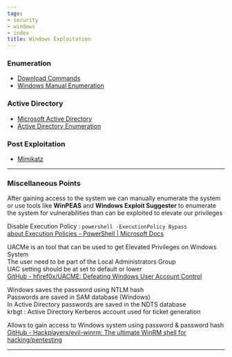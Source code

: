 ```yaml
---
tags:
- security
- windows
- index
title: Windows Exploitation
---
```


### Enumeration

* [Download Commands](../../../operating-system/windows/command-prompt/download-commands.md)
* [Windows Manual Enumeration](windows-manual-enumeration.md)

### Active Directory

* [Microsoft Active Directory](../../../operating-system/windows/microsoft-active-directory/microsoft-active-directory.md)
* [Active Directory Enumeration](active-directory-enumeration.md)

### Post Exploitation

* [Mimikatz](mimikatz.md)

---

### Miscellaneous Points

After gaining access to the system we can manually enumerate the system or use tools like  **WinPEAS** and **Windows Exploit Suggester** to enumerate the system for vulnerabilities than can be exploited to elevate our privileges

Disable Execution Policy : `powershell -ExecutionPolicy Bypass`  
[about Execution Policies - PowerShell | Microsoft Docs](https://docs.microsoft.com/en-us/powershell/module/microsoft.powershell.core/about/about_execution_policies?view=powershell-5.1)

UACMe is an tool that can be used to get Elevated Privileges on Windows System  
The user need to be part of the Local Administrators Group  
UAC setting should be at set to default or lower  
[GitHub - hfiref0x/UACME: Defeating Windows User Account Control](https://github.com/hfiref0x/UACME) 

Windows saves the password using NTLM hash  
Passwords are saved in SAM database (Windows)  
In Active Directory passwords are saved in the NDTS database  
krbgt : Active Directory Kerberos account used for ticket generation

Allows to gain access to Windows system using password & password hash  
[GitHub - Hackplayers/evil-winrm: The ultimate WinRM shell for hacking/pentesting](https://github.com/Hackplayers/evil-winrm)

---